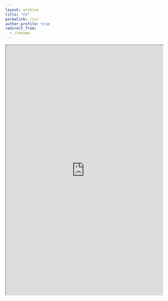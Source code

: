 ```yaml
---
layout: archive
title: "CV"
permalink: /cv/
author_profile: true
redirect_from:
  - /resume
---
```

<iframe src="https://drive.google.com/file/d/1JigfJ15t2-pepJ0cmsWQooDFxk7ma4oT/preview" width="100%" height="800"></iframe>

<!-- https://drive.google.com/file/d/1Mz4itpCTYICAwTaLVyNWvHA0TZwLIdM9/preview  -->
